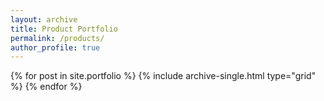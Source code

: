 ```yaml
---
layout: archive
title: Product Portfolio
permalink: /products/
author_profile: true
---
```


<div class="grid__wrapper">
  {% for post in site.portfolio %}
    {% include archive-single.html type="grid" %}
  {% endfor %}
</div>

